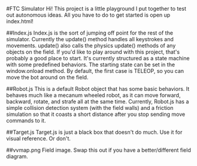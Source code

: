 #FTC Simulator
Hi! This project is a little playground I put together to test out autonomous ideas. All you have to do to get started is open up index.html!

##Index.js
Index.js is the sort of jumping off point for the rest of the simulator. Currently the update() method handles all keystrokes and movements. update() also calls the physics update() methods of any objects on the field. If you'd like to play around with this project, that's probably a good place to start. It's currently structured as a state machine with some predefined behaviors. The starting state can be set in the window.onload method. By default, the first case is TELEOP, so you can move the bot around on the field.

##Robot.js
This is a default Robot object that has some basic behaviors. It behaves much like a mecanum wheeled robot, as it can move forward, backward, rotate, and strafe all at the same time. Currently, Robot.js has a simple collision detection system (with the field walls) and a friction simulation so that it coasts a short distance after you stop sending move commands to it.

##Target.js
Target.js is just a black box that doesn't do much. Use it for visual reference. Or don't.

##vvmap.png
Field image. Swap this out if you have a better/different field diagram.
